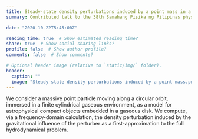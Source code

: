 ```yaml
---
title: Steady-state density perturbations induced by a point mass in a finite cylinder
summary: Contributed talk to the 38th Samahang Pisika ng Pilipinas physics conference, Theoretical and Mathematical Physics section

date: "2020-10-22T5:45:00Z"

reading_time: true  # Show estimated reading time?
share: true  # Show social sharing links?
profile: false  # Show author profile?
comments: false  # Show comments?

# Optional header image (relative to `static/img/` folder).
header:
  caption: ""
  image: "Steady-state density perturbations induced by a point mass.png"
---
```

We consider a massive point particle moving along a circular orbit, immersed in a finite cylindrical gaseous environment, as a model for astrophysical compact objects embedded in a gaseous disk. We compute, via a frequency-domain calculation, the density perturbation induced by the gravitational influence of the perturber as a first-approximation to the full hydrodynamical problem.

